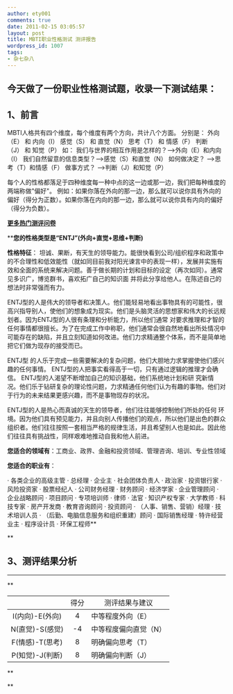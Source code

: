 ```yaml
---
author: ety001
comments: true
date: 2011-02-15 03:05:57
layout: post
title: MBTI职业性格测试 测评报告
wordpress_id: 1007
tags:
- 杂七杂八
---
```


## 今天做了一份职业性格测试题，收录一下测试结果：

## 1、前言

MBTI人格共有四个维度，每个维度有两个方向，共计八个方面。
分别是：
外向（E） 和 内向（I）
感觉（S） 和 直觉（N）
思考（T） 和 情感（F）
判断（J） 和 知觉（P）
如：
我们与世界的相互作用是怎样的？-->外向（E）和内向（I）
我们自然留意的信息类型？-->感觉（S）和直觉（N）
如何做决定？ -->思考（T）和情感（F）
做事方式？ -->判断（J）和知觉（P）

每个人的性格都落足于四种维度每一种中点的这一边或那一边，我们把每种维度的两端称做"偏好"。
例如：如果你落在外向的那一边，那么就可以说你具有外向的偏好（得分为正数）。如果你落在内向的那一边，那么就可以说你具有内向的偏好（得分为负数）。
<!-- more -->
[**更多热门测评问卷**](http://www.sojump.com/ceping/index.aspx)


****您的性格类型是“ENTJ”(外向+直觉+思维+判断)**

**性格特征**：
坦诚、果断，有天生的领导能力。能很快看到公司/组织程序和政策中的不合理性和低效能性（就如同目前我对阳光谏言中的表现一样），发展并实施有效和全面的系统来解决问题。善于做长期的计划和目标的设定（再次如同）。通常见多识广，博览群书，喜欢拓广自己的知识面 并将此分享给他人。在陈述自己的想法时非常强而有力。

ENTJ型的人是伟大的领导者和决策人。他们能轻易地看出事物具有的可能性，很高兴指导别人，使他们的想象成为现实。他们是头脑灵活的思想家和伟大的长远规划者。因为ENTJ型的人很有条理和分析能力，所以他们通常 对要求推理和才智的任何事情都很擅长。为了在完成工作中称职，他们通常会很自然地看出所处情况中可能存在的缺陷，并且立刻知道如何改进。他们力求精通整个体系，而不是简单地把它们做为现存的接受而已。

ENTJ型 的人乐于完成一些需要解决的复杂问题，他们大胆地力求掌握使他们感兴趣的任何事情。 ENTJ型的人把事实看得高于一切，只有通过逻辑的推理才会确信。 ENTJ型的人渴望不断增加自己的知识基础，他们系统地计划和研 究新情况。他们乐于钻研复杂的理论性问题，力求精通任何他们认为有趣的事物。他们对于行为的未来结果更感兴趣，而不是事物现存的状况。

ENTJ型的人是热心而真诚的天生的领导者，他们往往能够控制他们所处的任何 环境。因为他们具有预见能力，并且向别人传播他们的观点，所以他们是出色的群众组织者。他们往往按照一套相当严格的规律生活，并且希望别人也是如此。因此他们往往具有挑战性，同样艰难地推动自我和他人前进。


**您适合的领域有**：工商业、政界、金融和投资领域、管理咨询、培训、专业性领域


**您适合的职业有**：

· 各类企业的高级主管
· 总经理
· 企业主
· 社会团体负责人
· 政治家
· 投资银行家
· 风险投资家
· 股票经纪人
· 公司财务经理
· 财务顾问
· 经济学家
· 企业管理顾问
· 企业战略顾问
· 项目顾问
· 专项培训师
· 律师
· 法官
· 知识产权专家
· 大学教师
· 科技专家
· 房产开发商
· 教育咨询顾问
· 投资顾问
· （人事、销售、营销）经理
· 技术培训人员
· （后勤、电脑信息服务和组织重建）顾问
· 国际销售经理
· 特许经营业主
· 程序设计员
· 环保工程师**







**


## 3、测评结果分析


** **

**



<table cellpadding="3" cellspacing="0" border="0" id="ctl01_ContentPlaceHolder1_ctl01_dtlQuestionCounter_ctl01_tbItemCounter" >

<tr align="center" id="ctl01_ContentPlaceHolder1_ctl01_dtlQuestionCounter_ctl01_titleRow" >

<td align="center" >
</td>

<td align="center" >得分
</td>

<td align="center" >测评结果与建议
</td>
</tr>

<tbody >
<tr >

<td align="center" >I(内向)-E(外向)
</td>

<td align="center" >4
</td>

<td align="left" >中等程度外向（E）
</td>
</tr>
<tr >

<td align="center" >N(直觉)-S(感觉)
</td>

<td align="center" >-4
</td>

<td align="left" >中等程度偏向直觉（N）
</td>
</tr>
<tr >

<td align="center" >F(情感)-T(思考)
</td>

<td align="center" >8
</td>

<td align="left" >明确偏向思考（T）
</td>
</tr>
<tr >

<td align="center" >P(知觉)-J(判断)
</td>

<td align="center" >8
</td>

<td align="left" >明确偏向判断（J）
</td>
</tr>
</tbody>
</table>






**

**

